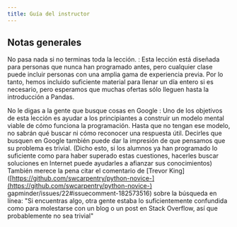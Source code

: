 ```yaml
---
title: Guía del instructor
---
```



## Notas generales

No pasa nada si no terminas toda la lección. : Esta lección está diseñada para personas
que nunca han programado antes, pero cualquier clase puede incluir personas con una
amplia gama de experiencia previa. Por lo tanto, hemos incluido suficiente material para
llenar un día entero si es necesario, pero esperamos que muchas ofertas sólo lleguen
hasta la introducción a Pandas.

No le digas a la gente que busque cosas en Google : Uno de los objetivos de esta lección
es ayudar a los principiantes a construir un modelo mental viable de cómo funciona la
programación. Hasta que no tengan ese modelo, no sabrán qué buscar ni cómo reconocer una
respuesta útil. Decirles que busquen en Google también puede dar la impresión de que
pensamos que su problema es trivial. (Dicho esto, si los alumnos ya han programado lo
suficiente como para haber superado estas cuestiones, hacerles buscar soluciones en
Internet puede ayudarles a afianzar sus conocimientos) También merece la pena citar el
comentario de [Trevor
King]([https://github.com/swcarpentry/python-novice-](https://github.com/swcarpentry/python-novice-)
gapminder/issues/22#issuecomment-182573516) sobre la búsqueda en línea: "Si encuentras
algo, otra gente estaba lo suficientemente confundida como para molestarse con un blog o
un post en Stack Overflow, así que probablemente no sea trivial"



